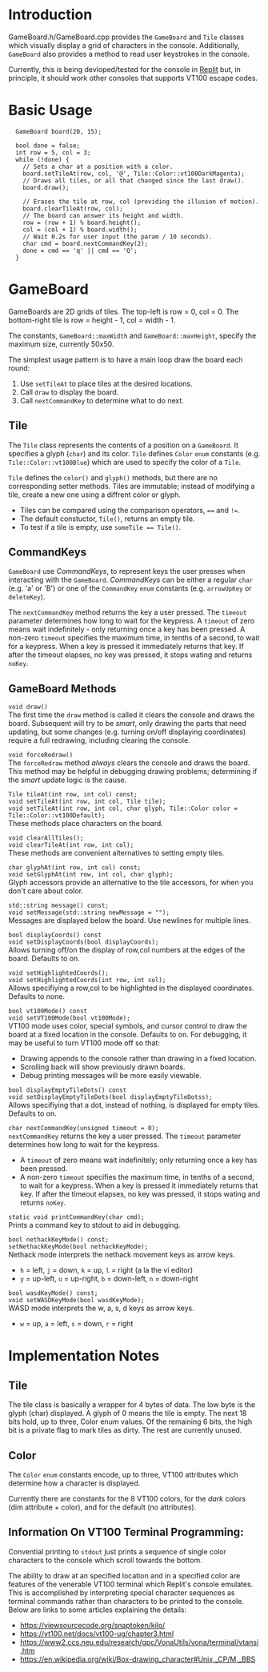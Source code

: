 
# Introduction

GameBoard.h/GameBoard.cpp provides the `GameBoard` and `Tile` classes which visually display a grid of characters in the console. Additionally, `GameBoard` also provides a method to read user keystrokes in the console.

Currently, this is being devloped/tested for the console in [Replit](https://replict.com) but, in principle, it should work other consoles that supports VT100 escape codes.

# Basic Usage

```
  GameBoard board(20, 15);

  bool done = false;
  int row = 5, col = 3;
  while (!done) {
    // Sets a char at a position with a color.
    board.setTileAt(row, col, '@', Tile::Color::vt100DarkMagenta);
    // Draws all tiles, or all that changed since the last draw().
    board.draw();

    // Erases the tile at row, col (providing the illusion of motion).
    board.clearTileAt(row, col);
    // The board can answer its height and width.
    row = (row + 1) % board.height();
    col = (col + 1) % board.width();
    // Wait 0.2s for user input (the param / 10 seconds).
    char cmd = board.nextCommandKey(2);
    done = cmd == 'q' || cmd == 'Q';
  }
```

# GameBoard

GameBoards are 2D grids of tiles. The top-left is row = 0, col = 0. The bottom-right tile is row = height - 1, col = width - 1.

The constants, `GameBoard::maxWidth` and `GameBoard::maxHeight`, specify the maximum size, currently 50x50.

The simplest usage pattern is to have a main loop draw the board each round:
  1. Use `setTileAt` to place tiles at the desired locations.
  2. Call `draw` to display the board.
  3. Call `nextCommandKey` to determine what to do next.



## Tile

The `Tile` class represents the contents of a position on a `GameBoard`. It specifies a glyph (`char`) and its color. `Tile` defines `Color` `enum` constants (e.g. `Tile::Color::vt100Blue`) which are used to specify the color of a `Tile`.

`Tile` defines the `color()` and `glyph()` methods, but there are no corresponding setter methods. Tiles are immutable; instead of modifying a tile, create a new one using a diffrent color or glyph.

- Tiles can be compared using the comparison operators, `==` and `!=`.
- The default constuctor, `Tile()`, returns an empty tile.
- To test if a tile is empty, use `someTile == Tile()`. 

## CommandKeys

`GameBoard` use _CommandKeys_, to represent keys the user presses when interacting with the `GameBoard`. _CommandKeys_ can be either a regular `char` (e.g. 'a' or 'B') or one of the `CommandKey` `enum` constants (e.g. `arrowUpKey` or `deleteKey`).

The `nextCommandKey` method returns the key a user pressed. The `timeout` parameter determines how long to wait for the keypress. A `timeout` of zero means wait indefinitely - only returning once a key has been pressed. A non-zero `timeout` specifies the maximum time, in tenths of a second, to wait for a keypress. When a key is pressed it immediately returns that key. If after the timeout elapses, no key was pressed, it stops wating and returns `noKey`.

## GameBoard Methods

`void draw()`  
The first time the `draw` method is called it clears the console and draws the board.
Subsequent will try to be _smart_, only drawing the parts that need updating, but some changes (e.g. turning on/off displaying coordinates) require a full redrawing, including clearing the console.


`void forceRedraw()`  
The `forceRedraw` method _always_ clears the console and draws the board. This method may be helpful in debugging drawing problems; determining if the _smart_ update logic is the cause.


`Tile tileAt(int row, int col) const;`  
`void setTileAt(int row, int col, Tile tile);`  
`void setTileAt(int row, int col, char glyph, Tile::Color color = Tile::Color::vt100Default);`  
These methods place characters on the board.


`void clearAllTiles();`  
`void clearTileAt(int row, int col);`  
These methods are convenient alternatives to setting empty tiles.


`char glyphAt(int row, int col) const;`  
`void setGlyphAt(int row, int col, char glyph);`  
Glyph accessors provide an alternative to the tile accessors, for when you don't care about color.


`std::string message() const;`  
`void setMessage(std::string newMessage = "");`  
Messages are displayed below the board. Use newlines for multiple lines.


`bool displayCoords() const`  
`void setDisplayCoords(bool displayCoords);`  
Allows turning off/on the display of row,col numbers at the edges of the board.
Defaults to on.


`void setHighlightedCoords();`  
`void setHighlightedCoords(int row, int col);`  
Allows specifiying a row,col to be highlighted in the displayed coordinates.
Defaults to none.


`bool vt100Mode() const`  
`void setVT100Mode(bool vt100Mode);`  
VT100 mode uses color, special symbols, and cursor control to draw the board
  at a fixed location in the console. Defaults to on. For debugging, it may be useful to turn VT100 mode off so that:
- Drawing appends to the console rather than drawing in a fixed location.
- Scrolling back will show previously drawn boards.
- Debug printing messages will be more easily viewable.

`bool displayEmptyTileDots() const`  
`void setDisplayEmptyTileDots(bool displayEmptyTileDotss);`  
Allows specifiying that a dot, instead of nothing, is displayed for empty tiles. Defaults to on.


`char nextCommandKey(unsigned timeout = 0);`  
`nextCommandKey` returns the key a user pressed. The `timeout` parameter determines how long to wait for the keypress.
- A `timeout` of zero means wait indefinitely; only returning once a key has been pressed.
- A non-zero `timeout` specifies the maximum time, in tenths of a second, to wait for a keypress. When a key is pressed it immediately returns that key. If after the timeout elapses, no key was pressed, it stops wating and returns `noKey`.

`static void printCommandKey(char cmd);`  
Prints a command key to stdout to aid in debugging.


`bool nethackKeyMode() const;`  
`setNethackKeyMode(bool nethackKeyMode);`  
Nethack mode interprets the nethack movement keys as arrow keys.
- `h` = left, `j` = down, `k` = up, `l` = right (a la the vi editor)
- `y` = up-left, `u` = up-right, `b` = down-left, `n` = down-right


`bool wasdKeyMode() const;`  
`void setWASDKeyMode(bool wasdKeyMode);`  
WASD mode interprets the w, a, s, d keys as arrow keys.
  - `w` = up, `a` = left, `s` = down, `r` = right


# Implementation Notes

## Tile

The tile class is basically a wrapper for 4 bytes of data. The low byte is the glyph (char) displayed. A glyph of 0 means the tile is empty. The next 18 bits hold, up to three, Color enum values. Of the remaining 6 bits, the high bit is a private flag to mark tiles as dirty. The rest are currently unused.

## Color

The `Color` `enum` constants encode, up to three, VT100 attributes which determine how a character is displayed.

Currently there are constants for the 8 VT100 colors, for the _dark_ colors (dim attribute + color), and for the default (no attributes).

## Information On VT100 Terminal Programming:

Convential printing to `stdout` just prints a sequence of single color characters to the console which scroll towards the bottom.

The ability to draw at an specified location and in a specified color are features of the venerable VT100 terminal which Replit's console emulates. This is accomplished by interpreting special character sequences as terminal commands rather than characters to be printed to the console. Below are links to some articles explaining the details:

  - <https://viewsourcecode.org/snaptoken/kilo/>
  - <https://vt100.net/docs/vt100-ug/chapter3.html>
  - <https://www2.ccs.neu.edu/research/gpc/VonaUtils/vona/terminal/vtansi.htm>
  - <https://en.wikipedia.org/wiki/Box-drawing_character#Unix,_CP/M,_BBS>
